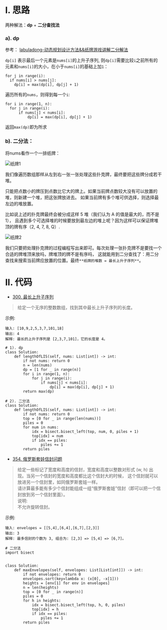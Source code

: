 # I. 思路
两种解法：**dp** + **二分查找法**

### a). dp

参考： [labuladong-动态规划设计方法&&纸牌游戏讲解二分解法](https://leetcode-cn.com/problems/longest-increasing-subsequence/solution/dong-tai-gui-hua-she-ji-fang-fa-zhi-pai-you-xi-jia/)

`dp[i]` 表示最后一个元素是`nums[i]`的上升子序列, 则`dp[i]`需要比较`i`之前所有的元素和`nums[i]`的大小，在小于`nums[i]`的基础上加`1`：

```python3
for j in range(i):
  if nums[i] > nums[j]:
    dp[i] = max(dp[i], dp[j] + 1)
```

遍历所有的`nums`，则得到每一个`i`:

```python3
for i in range(1, n):
  for j in range(i):
      if nums[j] < nums[i]:
          dp[i] = max(dp[i], dp[j] + 1)
```

返回`max(dp)`即为所求

### b). 二分法：
 
将nums看作一个一排纸牌：

![纸牌1](../相关的图/纸牌1.jpg)

我们像遍历数组那样从左到右一张一张处理这些扑克牌，最终要把这些牌分成若干堆。

只能把点数小的牌压到点数比它大的牌上。如果当前牌点数较大没有可以放置的堆，则新建一个堆，把这张牌放进去。
如果当前牌有多个堆可供选择，则选择最左边的堆放置。

比如说上述的扑克牌最终会被分成这样 5 堆（我们认为 A 的值是最大的，而不是 1），
且遇到多个可选择堆的时候要放到最左边的堆上呢？因为这样可以保证牌堆顶的牌有序（2, 4, 7, 8, Q）.

![纸牌2](../相关的图/纸牌2.jpg)

我们只要把处理扑克牌的过程编程写出来即可。每次处理一张扑克牌不是要找一个合适的牌堆顶来放吗，牌堆顶的牌不是有序吗，
这就能用到二分查找了：用二分查找来搜索当前牌应放置的位置。最终`**纸牌的堆数 = 最长上升子序列**`。

# II. 代码

- [300. 最长上升子序列](https://leetcode-cn.com/problems/longest-increasing-subsequence/)
> 给定一个无序的整数数组，找到其中最长上升子序列的长度。

示例:
```shell
输入: [10,9,2,5,3,7,101,18]
输出: 4 
解释: 最长的上升子序列是 [2,3,7,101]，它的长度是 4。
```

```python3
# 1). dp
class Solution:
    def lengthOfLIS(self, nums: List[int]) -> int:
        if not nums: return 0
        n = len(nums)
        dp = [1 for _ in range(n)]
        for i in range(1, n):
            for j in range(i):
                if nums[j] < nums[i]:
                    dp[i] = max(dp[i], dp[j] + 1)
        return max(dp)
        
# 2). 二分法
class Solution:
    def lengthOfLIS(self, nums: List[int]) -> int:
        if not nums: return 0
        top = [0 for _ in range(len(nums))]
        piles = 0
        for num in nums:
            idx = bisect.bisect_left(top, num, 0, piles + 1)
            top[idx] = num
            if idx == piles:
                piles += 1
        return piles
```

- [354. 俄罗斯套娃信封问题](https://leetcode-cn.com/problems/russian-doll-envelopes/)
> 给定一些标记了宽度和高度的信封，宽度和高度以整数对形式 (w, h) 出现。当另一个信封的宽度和高度都比这个信封大的时候，
这个信封就可以放进另一个信封里，如同俄罗斯套娃一样。        
请计算最多能有多少个信封能组成一组“俄罗斯套娃”信封（即可以把一个信封放到另一个信封里面）。        
说明:       
不允许旋转信封。

示例:
```shell
输入: envelopes = [[5,4],[6,4],[6,7],[2,3]]
输出: 3 
解释: 最多信封的个数为 3, 组合为: [2,3] => [5,4] => [6,7]。
```

```python3
# 二分法
import bisect


class Solution:
    def maxEnvelopes(self, envelopes: List[List[int]]) -> int:
        if not envelopes: return 0
        envelopes.sort(key=lambda x: (x[0], -x[1]))
        heights = [env[1] for env in envelopes]
        n = len(heights)
        top = [0 for _ in range(n)]
        piles = 0
        for h in heights:
            idx = bisect.bisect_left(top, h, 0, piles)
            top[idx] = h
            if idx == piles:
                piles += 1
        return piles
```
